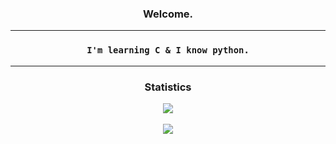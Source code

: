 <h3 align="center">
  Welcome.
</h3>

***

<div align="center">
<h3 align="center">

```
I'm learning C & I know python.
```

</h3>

</div>

***

<h3 align="center">
  Statistics
</h3>

<div align="center">
  
<a href="https://github.com/fgets">
  <img align="center" src="https://github-readme-stats.vercel.app/api?username=fgets&show_icons=true&include_all_commits=true&show_icons=true&title_color=FFFFFF&icon_color=FFFFFF&text_color=FFFFFF&bg_color=000001"/>
</a>
<br>
<br>
  
</div>

<div align="center">

<a href="https://github.com/fgets?tab=repositories">
  <img align="center" src="https://github-readme-stats.vercel.app/api/top-langs/?username=fgets&layout=compact&show_icons=true&title_color=FFFFFF&icon_color=FFFFFF&text_color=FFFFFF&bg_color=000001" />
</a>
</div>
